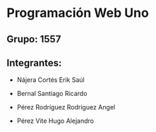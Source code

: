 # Programación Web Uno
## Grupo: 1557

## Integrantes:

- Nájera Cortés Erik Saúl

- Bernal Santiago Ricardo

- Pérez Rodríguez Rodríguez Angel

- Pérez Vite Hugo Alejandro
